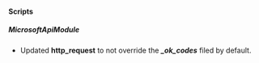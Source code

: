 
#### Scripts
##### MicrosoftApiModule
- Updated **http_request** to not override the ***_ok_codes*** filed by default.